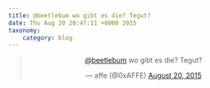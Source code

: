 ```yaml
---
title: @beetlebum wo gibt es die? Tegut?
date: Thu Aug 20 20:47:11 +0000 2015
taxonomy:
    category: blog
---
```

<blockquote class="twitter-tweet" align="center" width="350"><p lang="de" dir="ltr"><a href="https://twitter.com/beetlebum">@beetlebum</a> wo gibt es die? Tegut?</p>&mdash; affe (@0xAFFE) <a href="https://twitter.com/0xAFFE/status/634466733810708480">August 20, 2015</a></blockquote>
